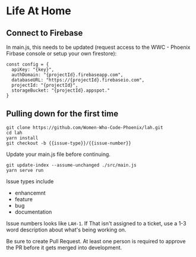 # Life At Home

## Connect to Firebase
In main.js, this needs to be updated (request access to the WWC - Phoenix Firbase console or setup your own firestore):

```
const config = {
  apiKey: "{key}",
  authDomain: "{projectId}.firebaseapp.com",
  databaseURL: "https://{projectId}.firebaseio.com",
  projectId: "{projectId}",
  storageBucket: "{projectId}.appspot."
}
```

## Pulling down for the first time
```
git clone https://github.com/Women-Who-Code-Phoenix/lah.git
cd lah
yarn install
git checkout -b {{issue-type}}/{{issue-number}}
```

Update your main.js file before continuing.

```
git update-index --assume-unchanged ./src/main.js
yarn serve run
```

Issue types include
- enhancemnt
- feature
- bug
- documentation

Issue numbers looks like `LAH-1`. If That isn't assigned to a ticket, use a 1-3 word description about what's being working on.

Be sure to create Pull Request. At least one person is required to approve the PR before it gets merged into development.
